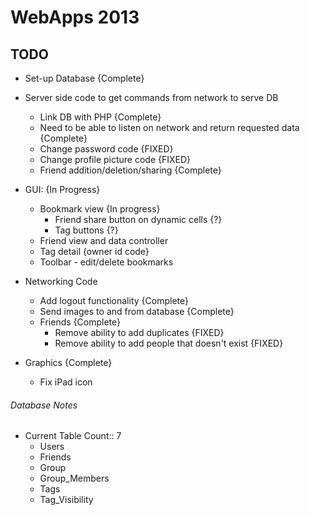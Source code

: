 # WebApps 2013

  
## TODO

 - Set-up Database {Complete}  
 - Server side code to get commands from network to serve DB  
    - Link DB with PHP {Complete}
    - Need to be able to listen on network and return requested data {Complete}  
    - Change password code {FIXED}  
    - Change profile picture code {FIXED}  
    - Friend addition/deletion/sharing {Complete}  

 - GUI: {In Progress}
    - Bookmark view {In progress}
       - Friend share button on dynamic cells {?}
       - Tag buttons {?}
    - Friend view and data controller
    - Tag detail {owner id code}  
    - Toolbar - edit/delete bookmarks

 - Networking Code
    - Add logout functionality {Complete}
    - Send images to and from database {Complete}
    - Friends {Complete}
       - Remove ability to add duplicates {FIXED}
       - Remove ability to add people that doesn't exist {FIXED}

 - Graphics {Complete}
    - Fix iPad icon 

  
###### Database Notes

 - Current Table Count:: 7  
    - Users  
    - Friends  
    - Group  
    - Group_Members  
    - Tags  
    - Tag_Visibility  
  
